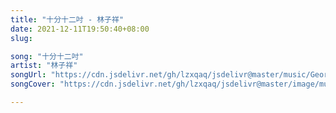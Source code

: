 ```yaml
---
title: "十分十二吋 - 林子祥"
date: 2021-12-11T19:50:40+08:00
slug: 

song: "十分十二吋"
artist: "林子祥"
songUrl: "https://cdn.jsdelivr.net/gh/lzxqaq/jsdelivr@master/music/George_Lam_Shi_Fen_Shi_Er_Cun.mp3"
songCover: "https://cdn.jsdelivr.net/gh/lzxqaq/jsdelivr@master/image/music/linzixiang.jpg"

---
```


